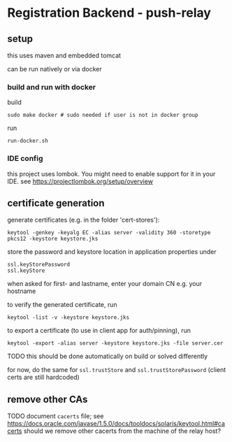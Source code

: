 # Registration Backend - push-relay

## setup
this uses maven and embedded tomcat

can be run natively or via docker

### build and run with docker

build
```
sudo make docker # sudo needed if user is not in docker group
```

run
```
run-docker.sh
```


### IDE config
this project uses lombok. You might need to enable support for it in your IDE.
see https://projectlombok.org/setup/overview

## certificate generation
generate certificates (e.g. in the folder 'cert-stores'):
```
keytool -genkey -keyalg EC -alias server -validity 360 -storetype pkcs12 -keystore keystore.jks
```
store the password and keystore location in application properties under
```
ssl.keyStorePassword
ssl.keyStore
```
when asked for first- and lastname, enter your domain CN e.g. your hostname

to verify the generated certificate, run
```
keytool -list -v -keystore keystore.jks
```

to export a certificate (to use in client app for auth/pinning), run
```
keytool -export -alias server -keystore keystore.jks -file server.cer
```
TODO this should be done automatically on build or solved differently

for now, do the same for `ssl.trustStore` and `ssl.trustStorePassword` (client certs are still hardcoded)

## remove other CAs
TODO document `cacerts` file; see https://docs.oracle.com/javase/1.5.0/docs/tooldocs/solaris/keytool.html#cacerts
should we remove other cacerts from the machine of the relay host?
